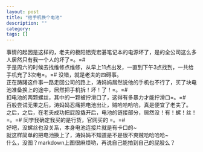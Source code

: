 ```yaml
---
layout: post
title: "给手机换个电池"
description: ""
category: 
tags: []
---
```


事情的起因是这样的，老夫的极阳铝壳宏碁笔记本的电源坏了，是的全公司这么多人居然只有我一个人的坏了=。=#  
于是周六的时候去找维修点维修，从早上11点出发，一直到下午3点找到，一共给手机充了3次电=。=# 没错，就是老夫的四碍事。  
正在踌躇这件事一路走回公司的路上，涛妈妈居然说他的手机也不行了，买了块电池准备换上的途中，居然把手机拆！坏！了！=。=#  
扣电池的两颗螺丝，其中的一颗被拧滑口了，这得有多暴力才能拧滑口=。=#  
百般尝试无果之后，涛妈妈忍痛把电池出让，贼哈哈哈哈，真是便宜了老夫了。  
之后，之后，在老夫成功把屁股撬开后，电池的链接部分，居然没！有！螺！丝！=。=# 同学我确定我买的是行货，官网买的 =。=#  
好吧，没螺丝也没关系，本身电池连接片就是有卡口的~  
就这样简单的把电池换上了，涛妈妈不知道是不是很不爽贼哈哈哈哈~  
什么，没图？markdown上图很麻烦哟，再说自己能拍到自己的屁股么？
